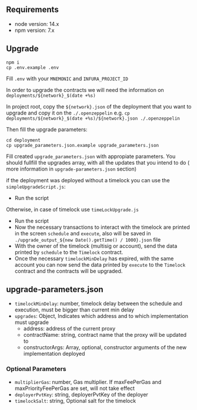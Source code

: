 ## Requirements

- node version: 14.x
- npm version: 7.x

## Upgrade

```
npm i
cp .env.example .env
```

Fill `.env` with your `MNEMONIC` and `INFURA_PROJECT_ID`

In order to upgrade the contracts we will need the information on `deployments/${network}_$(date +%s)`

In project root, copy the `${network}.json` of the deployment that you want to upgrade and copy it on the `./.openzeppelin`
e.g. `cp deployments/${network}_$(date +%s)/${network}.json ./.openzeppelin`

Then fill the upgrade parameters:

```
cd deployment
cp upgrade_parameters.json.example upgrade_parameters.json
```

Fill created `upgrade_parameters.json` with appropiate parameters.
You should fullfill the upgrades array, with all the updates that you intend to do ( more information in `upgrade-parameters.json` section)

if the deployment was deployed without a timelock you can use the `simpleUpgradeScript.js`:

- Run the script

Otherwise, in case of timelock use `timeLockUpgrade.js`

- Run the script
- Now the necessary transactions to interact with the timelock are printed in the screen `schedule` and `execute`, also will be saved in
  `./upgrade_output_${new Date().getTime() / 1000}.json` file
- With the owner of the timelock (multisig or account), send the data printed by `schedule` to the `Timelock` contract.
- Once the necessary `timelockMinDelay` has expired, with the same account you can now send the data printed by `execute` to the `Timelock` contract and the contracts will be upgraded.

## upgrade-parameters.json

- `timelockMinDelay`: number, timelock delay between the schedule and execution, must be bigger than current min delay
- `upgrades`: Object, Indicates which address and to which implementation must upgrade
  - address: address of the current proxy
  - contractName: string, contract name that the proxy will be updated to
  - constructorArgs: Array, optional, constructor arguments of the new implementation deployed

### Optional Parameters

- `multiplierGas`: number, Gas multiplier. If maxFeePerGas and maxPriorityFeePerGas are set, will not take effect
- `deployerPvtKey`: string, deployerPvtKey of the deployer
- `timelockSalt`: string, Optional salt for the timelock
